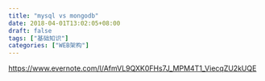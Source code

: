```yaml
---
title: "mysql vs mongodb"
date: 2018-04-01T13:02:05+08:00
draft: false
tags: ["基础知识"]
categories: ["WEB架构"]
---
```

https://www.evernote.com/l/AfmVL9QXK0FHs7J_MPM4T1_ViecqZU2kUQE
